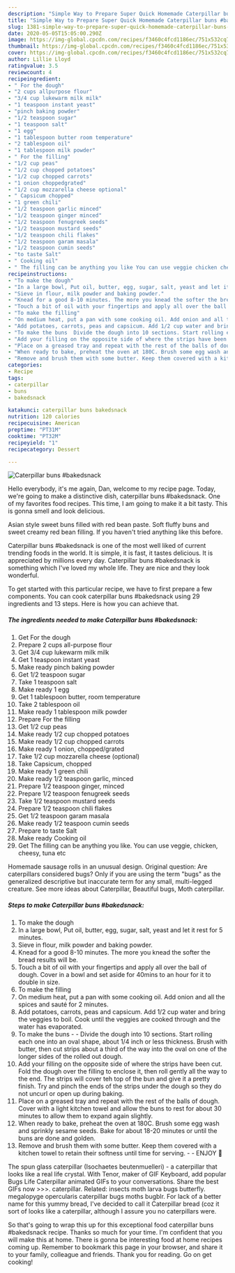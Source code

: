 ```yaml
---
description: "Simple Way to Prepare Super Quick Homemade Caterpillar buns #bakedsnack"
title: "Simple Way to Prepare Super Quick Homemade Caterpillar buns #bakedsnack"
slug: 1381-simple-way-to-prepare-super-quick-homemade-caterpillar-buns-bakedsnack
date: 2020-05-05T15:05:00.290Z
image: https://img-global.cpcdn.com/recipes/f3460c4fcd1186ec/751x532cq70/caterpillar-buns-bakedsnack-recipe-main-photo.jpg
thumbnail: https://img-global.cpcdn.com/recipes/f3460c4fcd1186ec/751x532cq70/caterpillar-buns-bakedsnack-recipe-main-photo.jpg
cover: https://img-global.cpcdn.com/recipes/f3460c4fcd1186ec/751x532cq70/caterpillar-buns-bakedsnack-recipe-main-photo.jpg
author: Lillie Lloyd
ratingvalue: 3.5
reviewcount: 4
recipeingredient:
- " For the dough"
- "2 cups allpurpose flour"
- "3/4 cup lukewarm milk milk"
- "1 teaspoon instant yeast"
- "pinch baking powder"
- "1/2 teaspoon sugar"
- "1 teaspoon salt"
- "1 egg"
- "1 tablespoon butter room temperature"
- "2 tablespoon oil"
- "1 tablespoon milk powder"
- " For the filling"
- "1/2 cup peas"
- "1/2 cup chopped potatoes"
- "1/2 cup chopped carrots"
- "1 onion choppedgrated"
- "1/2 cup mozzarella cheese optional"
- " Capsicum chopped"
- "1 green chili"
- "1/2 teaspoon garlic minced"
- "1/2 teaspoon ginger minced"
- "1/2 teaspoon fenugreek seeds"
- "1/2 teaspoon mustard seeds"
- "1/2 teaspoon chili flakes"
- "1/2 teaspoon garam masala"
- "1/2 teaspoon cumin seeds"
- "to taste Salt"
- " Cooking oil"
- " The filling can be anything you like You can use veggie chicken cheesy tuna etc"
recipeinstructions:
- "To make the dough"
- "In a large bowl, Put oil, butter, egg, sugar, salt, yeast and let it rest for 5 minutes."
- "Sieve in flour, milk powder and baking powder."
- "Knead for a good 8-10 minutes. The more you knead the softer the bread results will be."
- "Touch a bit of oil with your fingertips and apply all over the ball of dough. Cover in a bowl and set aside for 40mins to an hour for it to double in size."
- "To make the filling"
- "On medium heat, put a pan with some cooking oil. Add onion and all the spices and sauté for 2 minutes."
- "Add potatoes, carrots, peas and capsicum. Add 1/2 cup water and bring the veggies to boil. Cook until the veggies are cooked through and the water has evaporated."
- "To make the buns  Divide the dough into 10 sections. Start rolling each one into an oval shape, about 1/4 inch or less thickness. Brush with butter, then cut strips about a third of the way into the oval on one of the longer sides of the rolled out dough."
- "Add your filling on the opposite side of where the strips have been cut. Fold the dough over the filling to enclose it, then roll gently all the way to the end. The strips will cover teh top of the bun and give it a pretty finish. Try and pinch the ends of the strips under the dough so they do not uncurl or open up during baking."
- "Place on a greased tray and repeat with the rest of the balls of dough. Cover with a light kitchen towel and allow the buns to rest for about 30 minutes to allow them to expand again slightly."
- "When ready to bake, preheat the oven at 180C. Brush some egg wash and sprinkly sesame seeds. Bake for about 18-20 minutes or until the buns are done and golden."
- "Remove and brush them with some butter. Keep them covered with a kitchen towel to retain their softness until time for serving.  ENJOY 🌹"
categories:
- Recipe
tags:
- caterpillar
- buns
- bakedsnack

katakunci: caterpillar buns bakedsnack 
nutrition: 120 calories
recipecuisine: American
preptime: "PT31M"
cooktime: "PT32M"
recipeyield: "1"
recipecategory: Dessert

---
```



![Caterpillar buns #bakedsnack](https://img-global.cpcdn.com/recipes/f3460c4fcd1186ec/751x532cq70/caterpillar-buns-bakedsnack-recipe-main-photo.jpg)

Hello everybody, it's me again, Dan, welcome to my recipe page. Today, we're going to make a distinctive dish, caterpillar buns #bakedsnack. One of my favorites food recipes. This time, I am going to make it a bit tasty. This is gonna smell and look delicious.

Asian style sweet buns filled with red bean paste. Soft fluffy buns and sweet creamy red bean filling. If you haven&#39;t tried anything like this before.

Caterpillar buns #bakedsnack is one of the most well liked of current trending foods in the world. It is simple, it is fast, it tastes delicious. It is appreciated by millions every day. Caterpillar buns #bakedsnack is something which I've loved my whole life. They are nice and they look wonderful.


To get started with this particular recipe, we have to first prepare a few components. You can cook caterpillar buns #bakedsnack using 29 ingredients and 13 steps. Here is how you can achieve that.

<!--inarticleads1-->

##### The ingredients needed to make Caterpillar buns #bakedsnack:

1. Get  For the dough
1. Prepare 2 cups all-purpose flour
1. Get 3/4 cup lukewarm milk milk
1. Get 1 teaspoon instant yeast
1. Make ready pinch baking powder
1. Get 1/2 teaspoon sugar
1. Take 1 teaspoon salt
1. Make ready 1 egg
1. Get 1 tablespoon butter, room temperature
1. Take 2 tablespoon oil
1. Make ready 1 tablespoon milk powder
1. Prepare  For the filling
1. Get 1/2 cup peas
1. Make ready 1/2 cup chopped potatoes
1. Make ready 1/2 cup chopped carrots
1. Make ready 1 onion, chopped/grated
1. Take 1/2 cup mozzarella cheese (optional)
1. Take  Capsicum, chopped
1. Make ready 1 green chili
1. Make ready 1/2 teaspoon garlic, minced
1. Prepare 1/2 teaspoon ginger, minced
1. Prepare 1/2 teaspoon fenugreek seeds
1. Take 1/2 teaspoon mustard seeds
1. Prepare 1/2 teaspoon chili flakes
1. Get 1/2 teaspoon garam masala
1. Make ready 1/2 teaspoon cumin seeds
1. Prepare to taste Salt
1. Make ready  Cooking oil
1. Get  The filling can be anything you like. You can use veggie, chicken, cheesy, tuna etc


Homemade sausage rolls in an unusual design. Original question: Are caterpillars considered bugs? Only if you are using the term &#34;bugs&#34; as the generalized descriptive but inaccurate term for any small, multi-legged creature. See more ideas about Caterpillar, Beautiful bugs, Moth caterpillar. 

<!--inarticleads2-->

##### Steps to make Caterpillar buns #bakedsnack:

1. To make the dough
1. In a large bowl, Put oil, butter, egg, sugar, salt, yeast and let it rest for 5 minutes.
1. Sieve in flour, milk powder and baking powder.
1. Knead for a good 8-10 minutes. The more you knead the softer the bread results will be.
1. Touch a bit of oil with your fingertips and apply all over the ball of dough. Cover in a bowl and set aside for 40mins to an hour for it to double in size.
1. To make the filling
1. On medium heat, put a pan with some cooking oil. Add onion and all the spices and sauté for 2 minutes.
1. Add potatoes, carrots, peas and capsicum. Add 1/2 cup water and bring the veggies to boil. Cook until the veggies are cooked through and the water has evaporated.
1. To make the buns -  - Divide the dough into 10 sections. Start rolling each one into an oval shape, about 1/4 inch or less thickness. Brush with butter, then cut strips about a third of the way into the oval on one of the longer sides of the rolled out dough.
1. Add your filling on the opposite side of where the strips have been cut. Fold the dough over the filling to enclose it, then roll gently all the way to the end. The strips will cover teh top of the bun and give it a pretty finish. Try and pinch the ends of the strips under the dough so they do not uncurl or open up during baking.
1. Place on a greased tray and repeat with the rest of the balls of dough. Cover with a light kitchen towel and allow the buns to rest for about 30 minutes to allow them to expand again slightly.
1. When ready to bake, preheat the oven at 180C. Brush some egg wash and sprinkly sesame seeds. Bake for about 18-20 minutes or until the buns are done and golden.
1. Remove and brush them with some butter. Keep them covered with a kitchen towel to retain their softness until time for serving. -  - ENJOY 🌹


The spun glass caterpillar (Isochaetes beutenmuelleri) - a caterpillar that looks like a real life crystal. With Tenor, maker of GIF Keyboard, add popular Bugs Life Caterpillar animated GIFs to your conversations. Share the best GIFs now &gt;&gt;&gt;. caterpillar. Related: insects moth larva bugs butterfly. megalopyge opercularis caterpillar bugs moths bugblr. For lack of a better name for this yummy bread, I&#39;ve decided to call it Caterpillar bread (coz it sort of looks like a caterpillar, although I assure you no caterpillars were. 

So that's going to wrap this up for this exceptional food caterpillar buns #bakedsnack recipe. Thanks so much for your time. I'm confident that you will make this at home. There is gonna be interesting food at home recipes coming up. Remember to bookmark this page in your browser, and share it to your family, colleague and friends. Thank you for reading. Go on get cooking!
